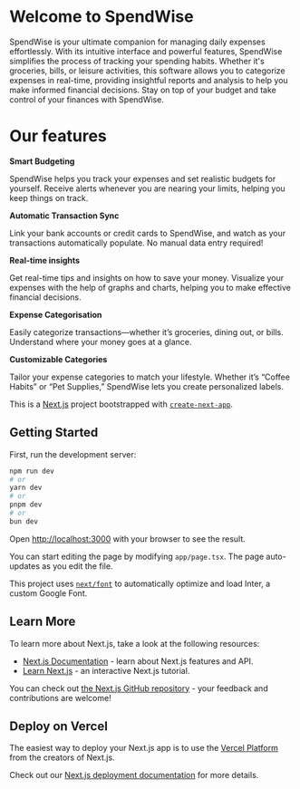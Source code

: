 Welcome to SpendWise
====================

SpendWise is your ultimate companion for managing daily expenses effortlessly. With its intuitive interface and powerful features, SpendWise simplifies the process of tracking your spending habits. Whether it's groceries, bills, or leisure activities, this software allows you to categorize expenses in real-time, providing insightful reports and analysis to help you make informed financial decisions. Stay on top of your budget and take control of your finances with SpendWise.


# Our features

**Smart Budgeting**

SpendWise helps you track your expenses and set realistic budgets for yourself. Receive alerts whenever you are nearing your limits, helping you keep things on track.

**Automatic Transaction Sync**

Link your bank accounts or credit cards to SpendWise, and watch as your transactions automatically populate. No manual data entry required!

**Real-time insights**

Get real-time tips and insights on how to save your money. Visualize your expenses with the help of graphs and charts, helping you to make effective financial decisions.

**Expense Categorisation**

Easily categorize transactions—whether it’s groceries, dining out, or bills. Understand where your money goes at a glance.

**Customizable Categories**

Tailor your expense categories to match your lifestyle. Whether it’s “Coffee Habits” or “Pet Supplies,” SpendWise lets you create personalized labels.



This is a [Next.js](https://nextjs.org/) project bootstrapped with [`create-next-app`](https://github.com/vercel/next.js/tree/canary/packages/create-next-app).

## Getting Started

First, run the development server:

```bash
npm run dev
# or
yarn dev
# or
pnpm dev
# or
bun dev
```

Open [http://localhost:3000](http://localhost:3000) with your browser to see the result.

You can start editing the page by modifying `app/page.tsx`. The page auto-updates as you edit the file.

This project uses [`next/font`](https://nextjs.org/docs/basic-features/font-optimization) to automatically optimize and load Inter, a custom Google Font.

## Learn More

To learn more about Next.js, take a look at the following resources:

- [Next.js Documentation](https://nextjs.org/docs) - learn about Next.js features and API.
- [Learn Next.js](https://nextjs.org/learn) - an interactive Next.js tutorial.

You can check out [the Next.js GitHub repository](https://github.com/vercel/next.js/) - your feedback and contributions are welcome!

## Deploy on Vercel

The easiest way to deploy your Next.js app is to use the [Vercel Platform](https://vercel.com/new?utm_medium=default-template&filter=next.js&utm_source=create-next-app&utm_campaign=create-next-app-readme) from the creators of Next.js.

Check out our [Next.js deployment documentation](https://nextjs.org/docs/deployment) for more details.
